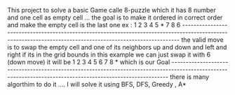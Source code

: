 This project to solve a basic Game calle 8-puzzle which it has 8 number and one cell as empty cell ... the goal is to make it ordered in correct order and make 
the empty cell is the last one 
ex :  1 2 3
      4 5 *
      7 8 6
      -----------------------------------------------------------------------------------------------------------------------------------------------------------
      the valid move is to swap the empty cell and one of its neighbors up and down and  left and right if its in the grid bounds
      in this example we can just swap it with 6 (down move) 
      it will be 
      1 2 3
      4 5 6
      7 8 *
      which is our Goal 
      -----------------------------------------------------------------------------------------------------------------------------------------------------------
      there is many algorthim to do it .... I will solve it using BFS, DFS, Greedy , A* 
      

      
